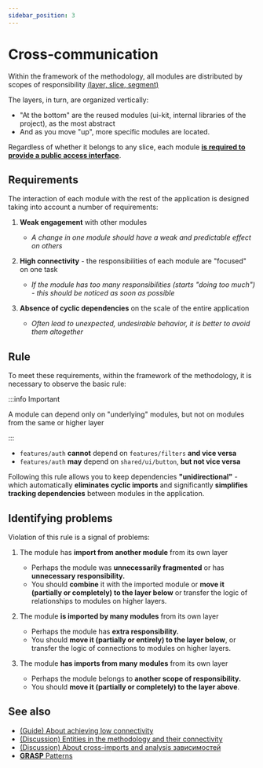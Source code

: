 ```yaml
---
sidebar_position: 3
---
```


# Cross-communication

Within the framework of the methodology, all modules are distributed by scopes of responsibility [(layer, slice, segment)][refs-splitting]

The layers, in turn, are organized vertically:

- "At the bottom" are the reused modules (ui-kit, internal libraries of the project), as the most abstract
- And as you move "up", more specific modules are located.

Regardless of whether it belongs to any slice, each module [**is required to provide a public access interface**][refs-public-api].

## Requirements

The interaction of each module with the rest of the application is designed taking into account a number of requirements:

1. **Weak engagement** with other modules
    - *A change in one module should have a weak and predictable effect on others*

1. **High connectivity** - the responsibilities of each module are "focused" on one task

    - *If the module has too many responsibilities (starts "doing too much") - this should be noticed as soon as possible*
1. **Absence of cyclic dependencies** on the scale of the entire application

    - *Often lead to unexpected, undesirable behavior, it is better to avoid them altogether*

## Rule

To meet these requirements, within the framework of the methodology, it is necessary to observe the basic rule:

:::info Important

A module can depend only on "underlying" modules, but not on modules from the same or higher layer

:::

- `features/auth` **cannot** depend on `features/filters` **and vice versa**
- `features/auth` **may** depend on `shared/ui/button`, **but not vice versa**

Following this rule allows you to keep dependencies **"unidirectional"** - which automatically **eliminates cyclic imports** and significantly **simplifies tracking dependencies** between modules in the application.

## Identifying problems

<!-- 
TODO After gaining experience with the methodology, make this block more detailed
-->
Violation of this rule is a signal of problems:

1. The module has **import from another module** from its own layer

    - Perhaps the module was **unnecessarily fragmented** or has **unnecessary responsibility.**
    - You should **combine** it with the imported module or **move it (partially or completely) to the layer below** or transfer the logic of relationships to modules on higher layers.

1. The module **is imported by many modules** from its own layer

    - Perhaps the module has **extra responsibility.**
    - You should **move it (partially or entirely) to the layer below**, or transfer the logic of connections to modules on higher layers.

1. The module **has imports from many modules** from its own layer

    - Perhaps the module belongs to **another scope of responsibility.**
    - You should **move it (partially or completely) to the layer above**.

## See also

- [(Guide) About achieving low connectivity][refs-low-coupling]
- [(Discussion) Entities in the methodology and their connectivity](https://github.com/feature-sliced/documentation/discussions/49)
- [(Discussion) About cross-imports and analysis зависимостей](https://github.com/feature-sliced/documentation/discussions/65#discussioncomment-480822)
- [**GRASP** Patterns](https://ru.wikipedia.org/wiki/GRASP)

[refs-public-api]: /docs/concepts/public-api
[refs-splitting]: /docs/concepts/app-splitting
[refs-low-coupling]: /docs/guides/low-coupling
